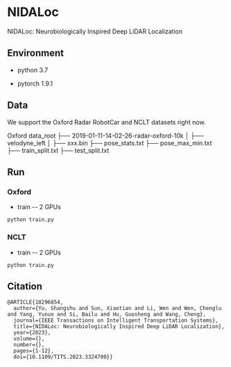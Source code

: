 # NIDALoc
NIDALoc: Neurobiologically Inspired Deep LiDAR Localization

## Environment

- python 3.7

- pytorch 1.9.1


## Data

We support the Oxford Radar RobotCar and NCLT datasets right now.

Oxford data_root
├── 2019-01-11-14-02-26-radar-oxford-10k
│   ├── velodyne_left
│       ├── xxx.bin
├── pose_stats.txt
├── pose_max_min.txt
├── train_split.txt
├── test_split.txt


## Run
### Oxford

- train  -- 2 GPUs
```
python train.py
```

### NCLT

- train  -- 2 GPUs
```
python train.py
```

## Citation

```
@ARTICLE{10296854,
  author={Yu, Shangshu and Sun, Xiaotian and Li, Wen and Wen, Chenglu and Yang, Yunuo and Si, Bailu and Hu, Guosheng and Wang, Cheng},
  journal={IEEE Transactions on Intelligent Transportation Systems}, 
  title={NIDALoc: Neurobiologically Inspired Deep LiDAR Localization}, 
  year={2023},
  volume={},
  number={},
  pages={1-12},
  doi={10.1109/TITS.2023.3324700}}
```
